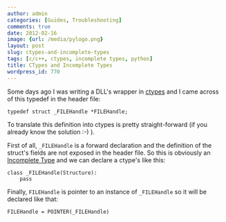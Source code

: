 ```yaml
---
author: admin
categories: [Guides, Troubleshooting]
comments: true
date: 2012-02-16
image: {url: /media/pylogo.png}
layout: post
slug: ctypes-and-incomplete-types
tags: [c/c++, ctypes, incomplete types, python]
title: CTypes and Incomplete Types
wordpress_id: 770
---
```


Some days ago I was writing a DLL's wrapper in [ctypes](http://docs.python.org/library/ctypes.html) and I came across of this typedef in the header file:



    typedef struct _FILEHandle *FILEHandle;



To translate this definition into ctypes is pretty straight-forward (if you already know the solution :-) ).
<!-- more -->
First of all, `_FILEHandle` is a forward declaration and the definition of the struct's fields are not exposed in the header file. So this is obviously an [Incomplete Type](http://docs.python.org/library/ctypes.html#incomplete-types) and we can declare a ctype's like this:



    class _FILEHandle(Structure):
        pass



Finally, `FILEHandle` is pointer to an instance of `_FILEHandle` so it will be declared like that:



    FILEHandle = POINTER(_FILEHandle)

